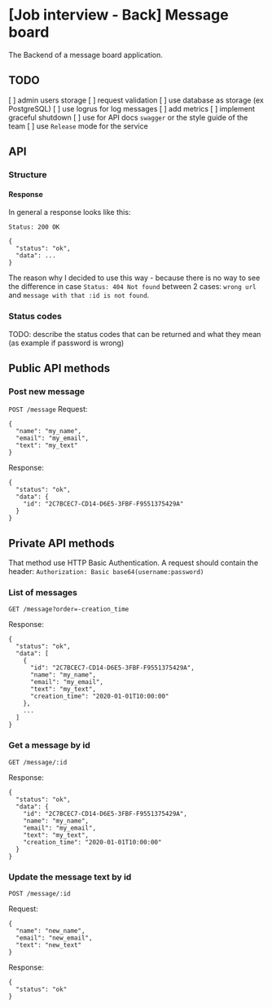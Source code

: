 # [Job interview - Back] Message board

The Backend of a message board application.

## TODO

[ ] admin users storage
[ ] request validation
[ ] use database as storage (ex PostgreSQL)
[ ] use logrus for log messages
[ ] add metrics
[ ] implement graceful shutdown
[ ] use for API docs `swagger` or the style guide of the team
[ ] use `Release` mode for the service

## API

### Structure
#### Response

In general a response looks like this:

```Status: 200 OK```
```
{
  "status": "ok",
  "data": ...
}
```
The reason why I decided to use this way - because there is no way to see the difference in case `Status: 404 Not found` between 2 cases: `wrong url` and `message with that :id is not found`.

### Status codes
TODO: describe the status codes that can be returned and what they mean (as example if password is wrong)

## Public API methods

### Post new message
`POST /message`
Request:
```
{
  "name": "my_name",
  "email": "my_email",
  "text": "my_text"
}
```
Response:
```
{
  "status": "ok",
  "data": {
    "id": "2C7BCEC7-CD14-D6E5-3FBF-F9551375429A"
  }
}
```

## Private API methods

That method use HTTP Basic Authentication.
A request should contain the header:
`Authorization: Basic base64(username:password)`

### List of messages
`GET /message?order=-creation_time`

Response:
```
{
  "status": "ok",
  "data": [
    {
      "id": "2C7BCEC7-CD14-D6E5-3FBF-F9551375429A",
      "name": "my_name",
      "email": "my_email",
      "text": "my_text",
      "creation_time": "2020-01-01T10:00:00"
    },
    ...
  ]
}
```

### Get a message by id
`GET /message/:id`

Response:
```
{
  "status": "ok",
  "data": {
    "id": "2C7BCEC7-CD14-D6E5-3FBF-F9551375429A",
    "name": "my_name",
    "email": "my_email",
    "text": "my_text",
    "creation_time": "2020-01-01T10:00:00"
  }
}
```

### Update the message text by id
`POST /message/:id`

Request:
```
{
  "name": "new_name",
  "email": "new_email",
  "text": "new_text"
}
```

Response:
```
{
  "status": "ok"
}
```
